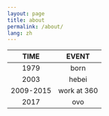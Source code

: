 ```yaml
---
layout: page
title: about
permalink: /about/
lang: zh
---
```

<!--<img src="http://pf1gwfhv7.bkt.clouddn.com/%E6%9B%B9%E5%BB%BA%E5%B3%B0.jpg" alt="微胖帅哥一个" style="width:200px;"/>-->

|TIME|EVENT|
|:---:|:----:|
|1979 | born|
|2003 | hebei|
|2009-2015| work at 360|
|2017 | ovo|

